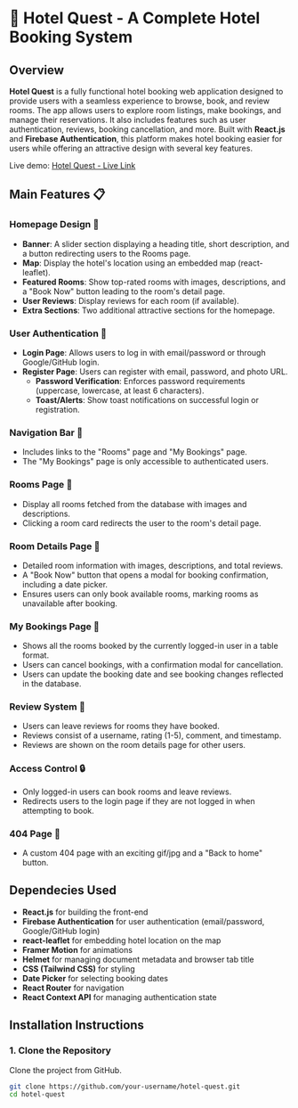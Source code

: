 # 🏨 Hotel Quest - A Complete Hotel Booking System

## Overview

**Hotel Quest** is a fully functional hotel booking web application designed to provide users with a seamless experience to browse, book, and review rooms. The app allows users to explore room listings, make bookings, and manage their reservations. It also includes features such as user authentication, reviews, booking cancellation, and more. Built with **React.js** and **Firebase Authentication**, this platform makes hotel booking easier for users while offering an attractive design with several key features.

Live demo: [Hotel Quest - Live Link](https://hotel-quest-87bc7.web.app/)

## Main Features 📋

### Homepage Design 🏡
- **Banner**: A slider section displaying a heading title, short description, and a button redirecting users to the Rooms page.
- **Map**: Display the hotel's location using an embedded map (react-leaflet).
- **Featured Rooms**: Show top-rated rooms with images, descriptions, and a "Book Now" button leading to the room's detail page.
- **User Reviews**: Display reviews for each room (if available).
- **Extra Sections**: Two additional attractive sections for the homepage.

### User Authentication 📝
- **Login Page**: Allows users to log in with email/password or through Google/GitHub login.
- **Register Page**: Users can register with email, password, and photo URL.
  - **Password Verification**: Enforces password requirements (uppercase, lowercase, at least 6 characters).
  - **Toast/Alerts**: Show toast notifications on successful login or registration.
  
### Navigation Bar 🧭
- Includes links to the "Rooms" page and "My Bookings" page.
- The "My Bookings" page is only accessible to authenticated users.

### Rooms Page 🛌
- Display all rooms fetched from the database with images and descriptions.
- Clicking a room card redirects the user to the room's detail page.

### Room Details Page 🏡
- Detailed room information with images, descriptions, and total reviews.
- A "Book Now" button that opens a modal for booking confirmation, including a date picker.
- Ensures users can only book available rooms, marking rooms as unavailable after booking.

### My Bookings Page 🛌
- Shows all the rooms booked by the currently logged-in user in a table format.
- Users can cancel bookings, with a confirmation modal for cancellation.
- Users can update the booking date and see booking changes reflected in the database.

### Review System 📝
- Users can leave reviews for rooms they have booked.
- Reviews consist of a username, rating (1-5), comment, and timestamp.
- Reviews are shown on the room details page for other users.

### Access Control 🔒
- Only logged-in users can book rooms and leave reviews.
- Redirects users to the login page if they are not logged in when attempting to book.

### 404 Page 🚀
- A custom 404 page with an exciting gif/jpg and a "Back to home" button.

## Dependecies Used

- **React.js** for building the front-end
- **Firebase Authentication** for user authentication (email/password, Google/GitHub login)
- **react-leaflet** for embedding hotel location on the map
- **Framer Motion** for animations
- **Helmet** for managing document metadata and browser tab title
- **CSS (Tailwind CSS)** for styling
- **Date Picker** for selecting booking dates
- **React Router** for navigation
- **React Context API** for managing authentication state

## Installation Instructions

### 1. Clone the Repository
Clone the project from GitHub.

```bash
git clone https://github.com/your-username/hotel-quest.git
cd hotel-quest


